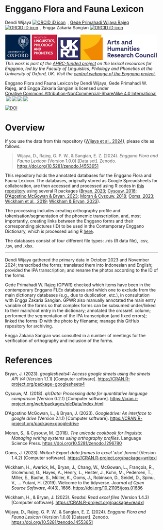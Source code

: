 Enggano Flora and Fauna Lexicon
================
Dendi Wijaya
<a itemprop="sameAs" content="https://orcid.org/0000-0002-8767-9364" href="https://orcid.org/0000-0002-8767-9364" target="orcid.widget" rel="noopener noreferrer" style="vertical-align:top;"><img src="https://orcid.org/sites/default/files/images/orcid_16x16.png" style="width:1em;margin-right:.5em;" alt="ORCID iD icon"></a>,
[Gede Primahadi Wijaya
Rajeg](https://www.ling-phil.ox.ac.uk/people/gede-rajeg)
<a itemprop="sameAs" content="https://orcid.org/0000-0002-2047-8621" href="https://orcid.org/0000-0002-2047-8621" target="orcid.widget" rel="noopener noreferrer" style="vertical-align:top;"><img src="https://orcid.org/sites/default/files/images/orcid_16x16.png" style="width:1em;margin-right:.5em;" alt="ORCID iD icon"></a>,
Engga Zakaria Sangian
<a itemprop="sameAs" content="https://orcid.org/0009-0000-8802-6819" href="https://orcid.org/0009-0000-8802-6819" target="orcid.widget" rel="noopener noreferrer" style="vertical-align:top;"><img src="https://orcid.org/sites/default/files/images/orcid_16x16.png" style="width:1em;margin-right:.5em;" alt="ORCID iD icon"></a>

<!-- README.md is generated from README.Rmd. Please edit that file -->
<!-- badges: start -->

[<img
src="https://raw.githubusercontent.com/engganolang/digitised-holle-list/main/file-oxweb-logo.gif"
width="84" alt="The University of Oxford" />](https://www.ox.ac.uk/)
[<img
src="https://raw.githubusercontent.com/engganolang/digitised-holle-list/main/file-lingphil.png"
width="83"
alt="Faculty of Linguistics, Philology and Phonetics, the University of Oxford" />](https://www.ling-phil.ox.ac.uk/)
[<img
src="https://raw.githubusercontent.com/engganolang/digitised-holle-list/main/file-ahrc.png"
width="325" alt="Arts and Humanities Research Council (AHRC)" />](https://www.ukri.org/councils/ahrc/)
</br>*This work is part of the [AHRC-funded
project](https://gtr.ukri.org/projects?ref=AH%2FW007290%2F1) on the
lexical resources for Enggano, led by the Faculty of Linguistics,
Philology and Phonetics at the University of Oxford, UK. Visit the
[central webpage of the Enggano
project](https://enggano.ling-phil.ox.ac.uk/)*.

<p xmlns:cc="http://creativecommons.org/ns#" xmlns:dct="http://purl.org/dc/terms/">

<span property="dct:title">Enggano Flora and Fauna Lexicon</span> by
<span property="cc:attributionName">Dendi Wijaya, Gede Primahadi W.
Rajeg, and Engga Zakaria Sangian</span> is licensed under
<a href="https://creativecommons.org/licenses/by-nc-sa/4.0/?ref=chooser-v1" target="_blank" rel="license noopener noreferrer" style="display:inline-block;">Creative
Commons Attribution-NonCommercial-ShareAlike 4.0
International<img src="https://mirrors.creativecommons.org/presskit/icons/cc.svg?ref=chooser-v1" style="height:22px!important;margin-left:3px;vertical-align:text-bottom;"/><img src="https://mirrors.creativecommons.org/presskit/icons/by.svg?ref=chooser-v1" style="height:22px!important;margin-left:3px;vertical-align:text-bottom;"/><img src="https://mirrors.creativecommons.org/presskit/icons/nc.svg?ref=chooser-v1" style="height:22px!important;margin-left:3px;vertical-align:text-bottom;"/><img src="https://mirrors.creativecommons.org/presskit/icons/sa.svg?ref=chooser-v1" style="height:22px!important;margin-left:3px;vertical-align:text-bottom;"/></a>

</p>

[![DOI](https://zenodo.org/badge/DOI/10.5281/zenodo.14553651.svg)](https://doi.org/10.5281/zenodo.14553651)

<!-- badges: end -->

# Overview

If you use the data from this repository ([Wijaya et al.,
2024](#ref-Wijaya_Enggano_Flora_and_2024)), please cite as follows:

> Wijaya, D., Rajeg, G. P. W., & Sangian, E. Z. (2024). *Enggano Flora
> and Fauna Lexicon* (Version 1.0.0) \[Data set\]. Zenodo.
> <https://doi.org/10.5281/zenodo.14553651>

This repository holds the annotated databases for the Enggano Flora and
Fauna Lexicon. The databases, originally stored as Google Spreadsheets
for collaboration, are then accessed and processed using R codes in
[this repository](https://github.com/engganolang/enggano-flora-fauna)
using several R packages ([Bryan, 2023](#ref-gsheet); [Cysouw,
2018](#ref-cysouw_qlcdata_2024); [D’Agostino McGowan & Bryan,
2023](#ref-gdrive); [Moran & Cysouw, 2018](#ref-moran_unicode_2018);
[Ooms, 2023](#ref-ooms_writexl); [Wickham et al.,
2019](#ref-wickham_welcome_2019); [Wickham & Bryan, 2023](#ref-readxl)).

The processing includes creating orthography profile and
tokenisation/segmentation of the phonemic transcription, and, most
importantly, creating links between the Enggano forms and their
corresponding pictures (ID) to be used in the Contemporary Enggano
Dictionary, which is processed using R
[here](https://github.com/engganolang/eno-flex).

The databases consist of four different file types: .rds (R data file),
.csv, .tsv, and .xlsx.

------------------------------------------------------------------------

Dendi Wijaya gathered the primary data in October 2023 and November
2024; transcribed the forms; translated them into Indonesian and
English; provided the IPA transcription; and rename the photos according
to the ID of the forms.

Gede Primahadi W. Rajeg (GPWR) checked which items have been in the
contemporary Enggano FLEx databases and which one to exclude from the
main dictionary databases (e.g., due to duplication, etc.), in
consultation with Engga Zakaria Sangian. GPWR also manually annotated
the main entry variable of the forms so that complex forms can be
subsumed under/linked to their main/root entry in the dictionary;
annotated the crossref. column; performed the segmentation of the IPA
transcription (and fixed errors); linked the forms ID with the photo by
filename; manage this GitHub repository for archiving.

Engga Zakaria Sangian was consulted in a number of meetings for the
verification of orthography and inclusion of the forms.

# References

<div id="refs" class="references csl-bib-body hanging-indent">

<div id="ref-gsheet" class="csl-entry">

Bryan, J. (2023). *googlesheets4: Access google sheets using the sheets
API V4* (Version 1.1.1) \[Computer software\].
<https://CRAN.R-project.org/package=googlesheets4>

</div>

<div id="ref-cysouw_qlcdata_2024" class="csl-entry">

Cysouw, M. (2018). *<span class="nocase">qlcData</span>: Processing data
for quantitative language comparison* (Version 0.2.1) \[Computer
software\]. <https://cran.r-project.org/web/packages/qlcData/index.html>

</div>

<div id="ref-gdrive" class="csl-entry">

D’Agostino McGowan, L., & Bryan, J. (2023). *Googledrive: An interface
to google drive* (Version 2.1.1) \[Computer software\].
<https://CRAN.R-project.org/package=googledrive>

</div>

<div id="ref-moran_unicode_2018" class="csl-entry">

Moran, S., & Cysouw, M. (2018). *The unicode cookbook for linguists:
Managing writing systems using orthography profiles*. Language Science
Press. <https://doi.org/10.5281/zenodo.1296780>

</div>

<div id="ref-ooms_writexl" class="csl-entry">

Ooms, J. (2023). *Writexl: Export data frames to excel ’xlsx’ format*
(Version 1.4.2) \[Computer software\].
<https://CRAN.R-project.org/package=writexl>

</div>

<div id="ref-wickham_welcome_2019" class="csl-entry">

Wickham, H., Averick, M., Bryan, J., Chang, W., McGowan, L., François,
R., Grolemund, G., Hayes, A., Henry, L., Hester, J., Kuhn, M., Pedersen,
T., Miller, E., Bache, S., Müller, K., Ooms, J., Robinson, D., Seidel,
D., Spinu, V., … Yutani, H. (2019). Welcome to the tidyverse. *Journal
of Open Source Software*, *4*(43), 1686.
<https://doi.org/10.21105/joss.01686>

</div>

<div id="ref-readxl" class="csl-entry">

Wickham, H., & Bryan, J. (2023). *Readxl: Read excel files* (Version
1.4.3) \[Computer software\].
<https://CRAN.R-project.org/package=readxl>

</div>

<div id="ref-Wijaya_Enggano_Flora_and_2024" class="csl-entry">

Wijaya, D., Rajeg, G. P. W., & Sangian, E. Z. (2024).
*<span class="nocase">Enggano Flora and Fauna Lexicon</span>* (Version
1.0.0) \[Dataset\]. Zenodo. <https://doi.org/10.5281/zenodo.14553651>

</div>

</div>
